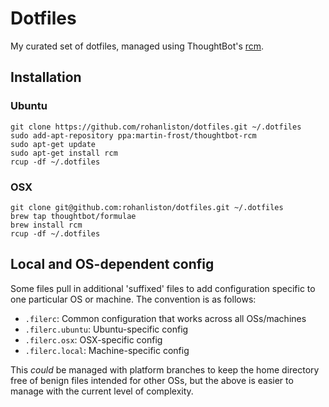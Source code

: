# Dotfiles

My curated set of dotfiles, managed using ThoughtBot's [rcm](https://github.com/thoughtbot/rcm).

## Installation

### Ubuntu

```
git clone https://github.com/rohanliston/dotfiles.git ~/.dotfiles
sudo add-apt-repository ppa:martin-frost/thoughtbot-rcm
sudo apt-get update
sudo apt-get install rcm
rcup -df ~/.dotfiles
```

### OSX

```
git clone git@github.com:rohanliston/dotfiles.git ~/.dotfiles
brew tap thoughtbot/formulae
brew install rcm
rcup -df ~/.dotfiles
```

## Local and OS-dependent config

Some files pull in additional 'suffixed' files to add configuration specific to one particular OS or machine. The convention is as follows:

* `.filerc`: Common configuration that works across all OSs/machines
* `.filerc.ubuntu`: Ubuntu-specific config
* `.filerc.osx`: OSX-specific config
* `.filerc.local`: Machine-specific config

This _could_ be managed with platform branches to keep the home directory free of benign files intended for other OSs, but the above is easier to manage with the current level of complexity.
